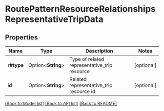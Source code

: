 # RoutePatternResourceRelationshipsRepresentativeTripData

## Properties

Name | Type | Description | Notes
------------ | ------------- | ------------- | -------------
**r#type** | Option<**String**> | Type of related representative_trip resource | [optional]
**id** | Option<**String**> | Related representative_trip resource id | [optional]

[[Back to Model list]](../README.md#documentation-for-models) [[Back to API list]](../README.md#documentation-for-api-endpoints) [[Back to README]](../README.md)


